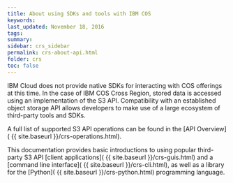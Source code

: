 ```yaml
---
title: About using SDKs and tools with IBM COS
keywords: 
last_updated: November 18, 2016
tags:
summary: 
sidebar: crs_sidebar
permalink: crs-about-api.html
folder: crs
toc: false
---
```


 IBM Cloud does not provide native SDKs for interacting with COS offerings at this time.  In the case of IBM COS Cross Region, stored data is accessed using an implementation of the S3 API. Compatibility with an established object storage API allows developers to make use of a large ecosystem of third-party tools and SDKs.  

 A full list of supported S3 API operations can be found in the [API Overview]( {{ site.baseurl }}/crs-operations.html).

 This documentation provides basic introductions to using popular third-party S3 API [client applications]( {{ site.baseurl }}/crs-guis.html) and a [command line interface]( {{ site.baseurl }}/crs-cli.html), as well as a library for the [Python]( {{ site.baseurl }}/crs-python.html) programming language. 
 
